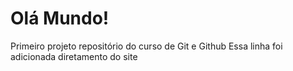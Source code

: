 # Olá Mundo!
 Primeiro projeto repositório do curso de Git e Github
Essa linha foi adicionada diretamento do site

